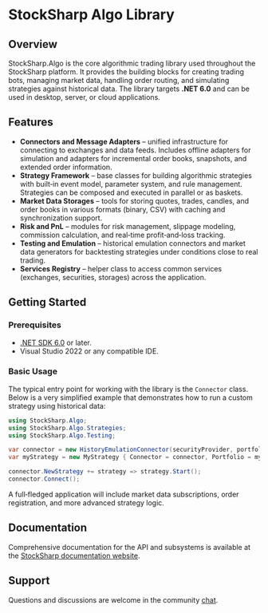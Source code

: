 # StockSharp Algo Library

## Overview

StockSharp.Algo is the core algorithmic trading library used throughout the StockSharp platform. It provides the building blocks for creating trading bots, managing market data, handling order routing, and simulating strategies against historical data. The library targets **.NET 6.0** and can be used in desktop, server, or cloud applications.

## Features

- **Connectors and Message Adapters** – unified infrastructure for connecting to exchanges and data feeds. Includes offline adapters for simulation and adapters for incremental order books, snapshots, and extended order information.
- **Strategy Framework** – base classes for building algorithmic strategies with built‑in event model, parameter system, and rule management. Strategies can be composed and executed in parallel or as baskets.
- **Market Data Storages** – tools for storing quotes, trades, candles, and order books in various formats (binary, CSV) with caching and synchronization support.
- **Risk and PnL** – modules for risk management, slippage modeling, commission calculation, and real‑time profit‑and‑loss tracking.
- **Testing and Emulation** – historical emulation connectors and market data generators for backtesting strategies under conditions close to real trading.
- **Services Registry** – helper class to access common services (exchanges, securities, storages) across the application.

## Getting Started

### Prerequisites

- [.NET SDK 6.0](https://dotnet.microsoft.com/) or later.
- Visual Studio 2022 or any compatible IDE.

### Basic Usage

The typical entry point for working with the library is the `Connector` class. Below is a very simplified example that demonstrates how to run a custom strategy using historical data:

```csharp
using StockSharp.Algo;
using StockSharp.Algo.Strategies;
using StockSharp.Algo.Testing;

var connector = new HistoryEmulationConnector(securityProvider, portfolioProvider, storageRegistry);
var myStrategy = new MyStrategy { Connector = connector, Portfolio = myPortfolio, Security = mySecurity };

connector.NewStrategy += strategy => strategy.Start();
connector.Connect();
```

A full‑fledged application will include market data subscriptions, order registration, and more advanced strategy logic.

## Documentation

Comprehensive documentation for the API and subsystems is available at the [StockSharp documentation website](https://doc.stocksharp.com/).


## Support

Questions and discussions are welcome in the community [chat](https://t.me/stocksharpchat/361).
